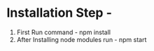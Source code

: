 # Installation Step - 
1. First Run command - npm install
2. After Installing node modules run - npm start
